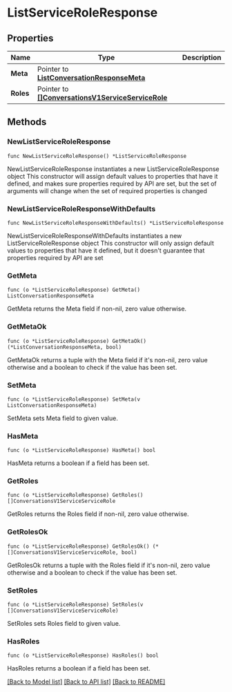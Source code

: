 # ListServiceRoleResponse

## Properties

Name | Type | Description
------------ | ------------- | -------------
**Meta** | Pointer to [**ListConversationResponseMeta**](ListConversationResponse_meta.md) |  | [optional] 
**Roles** | Pointer to [**[]ConversationsV1ServiceServiceRole**](ConversationsV1ServiceServiceRole.md) |  | [optional] 

## Methods

### NewListServiceRoleResponse

`func NewListServiceRoleResponse() *ListServiceRoleResponse`

NewListServiceRoleResponse instantiates a new ListServiceRoleResponse object
This constructor will assign default values to properties that have it defined,
and makes sure properties required by API are set, but the set of arguments
will change when the set of required properties is changed

### NewListServiceRoleResponseWithDefaults

`func NewListServiceRoleResponseWithDefaults() *ListServiceRoleResponse`

NewListServiceRoleResponseWithDefaults instantiates a new ListServiceRoleResponse object
This constructor will only assign default values to properties that have it defined,
but it doesn't guarantee that properties required by API are set

### GetMeta

`func (o *ListServiceRoleResponse) GetMeta() ListConversationResponseMeta`

GetMeta returns the Meta field if non-nil, zero value otherwise.

### GetMetaOk

`func (o *ListServiceRoleResponse) GetMetaOk() (*ListConversationResponseMeta, bool)`

GetMetaOk returns a tuple with the Meta field if it's non-nil, zero value otherwise
and a boolean to check if the value has been set.

### SetMeta

`func (o *ListServiceRoleResponse) SetMeta(v ListConversationResponseMeta)`

SetMeta sets Meta field to given value.

### HasMeta

`func (o *ListServiceRoleResponse) HasMeta() bool`

HasMeta returns a boolean if a field has been set.

### GetRoles

`func (o *ListServiceRoleResponse) GetRoles() []ConversationsV1ServiceServiceRole`

GetRoles returns the Roles field if non-nil, zero value otherwise.

### GetRolesOk

`func (o *ListServiceRoleResponse) GetRolesOk() (*[]ConversationsV1ServiceServiceRole, bool)`

GetRolesOk returns a tuple with the Roles field if it's non-nil, zero value otherwise
and a boolean to check if the value has been set.

### SetRoles

`func (o *ListServiceRoleResponse) SetRoles(v []ConversationsV1ServiceServiceRole)`

SetRoles sets Roles field to given value.

### HasRoles

`func (o *ListServiceRoleResponse) HasRoles() bool`

HasRoles returns a boolean if a field has been set.


[[Back to Model list]](../README.md#documentation-for-models) [[Back to API list]](../README.md#documentation-for-api-endpoints) [[Back to README]](../README.md)


